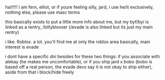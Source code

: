 hai!!!!! i am fern, elliot, or if youre feeling silly, jard, i use he/it exclusively, nothing else, please use masc terms

this basically exists to put a little more info about me, but my byf/byi is linked as a rentry, /billybloxxer (/evade is also linked but its just my main rentry)

i like. Roblox. a lot. you'll find me at only the roblox area basically, main interest is evade

i dont have a specific dni besides for these two things: if you associate with alekay (he makes me uncomfortable), or if you ship jard x bobo (bobo is based off a real person, the evade devs say it is not okay to ship either), aside from that i block/hide freely
